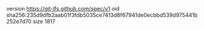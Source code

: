 version https://git-lfs.github.com/spec/v1
oid sha256:235d9dfb2aab01f3fdb5035ce7413d8f67941de0ecbbd539d975441b252e7d70
size 1817
